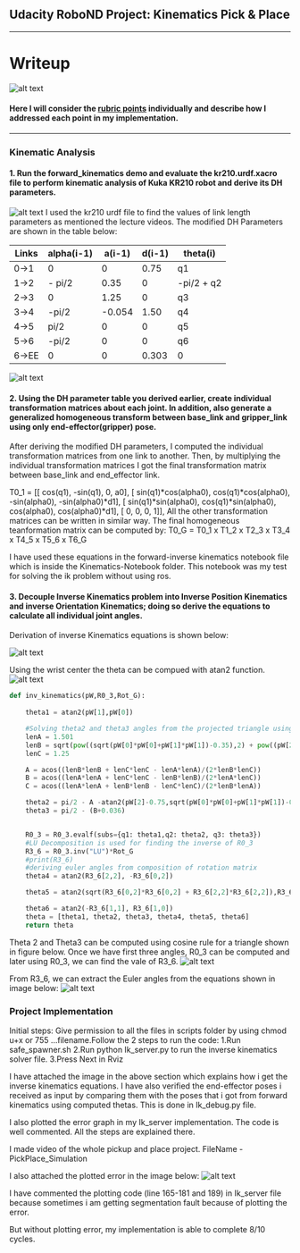 ## Udacity RoboND Project: Kinematics Pick & Place
---

[//]: # (Image References)
[image1]: ./misc_images/misc1.png
[image2]: ./misc_images/misc2.png
[image3]: ./misc_images/0.jpeg
[image4]: ./misc_images/1.jpeg
[image5]: ./misc_images/2.jpeg
[image6]: ./misc_images/misc3.png
[image7]: ./misc_images/3.jpeg
[image8]: ./misc_images/4.png
# Writeup 

![alt text][image2]
#### Here I will consider the [rubric points](https://review.udacity.com/#!/rubrics/972/view) individually and describe how I addressed each point in my implementation.  

---

### Kinematic Analysis
#### 1. Run the forward_kinematics demo and evaluate the kr210.urdf.xacro file to perform kinematic analysis of Kuka KR210 robot and derive its DH parameters.

![alt text][image1]
I used the kr210 urdf file to find the values of link length parameters as mentioned the lecture videos. The modified DH Parameters are shown in the table below:

Links | alpha(i-1) | a(i-1) | d(i-1) | theta(i)
--- | --- | --- | --- | ---
0->1 | 0 | 0 | 0.75 | q1
1->2 | - pi/2 | 0.35 | 0 | -pi/2 + q2
2->3 | 0 | 1.25 | 0 | q3
3->4 |  -pi/2 | -0.054 | 1.50 | q4
4->5 | pi/2 | 0 | 0 | q5
5->6 | -pi/2 | 0 | 0 | q6
6->EE | 0 | 0 | 0.303 | 0

![alt text][image3]

#### 2. Using the DH parameter table you derived earlier, create individual transformation matrices about each joint. In addition, also generate a generalized homogeneous transform between base_link and gripper_link using only end-effector(gripper) pose.

After deriving the modified DH parameters, I computed the individual transformation matrices from one link to another. Then, by multiplying the individual transformation matrices I got the final transformation matrix between base_link and end_effector link. 


T0_1 = [[             cos(q1),            -sin(q1),            0,              a0],
            [ sin(q1)*cos(alpha0), cos(q1)*cos(alpha0), -sin(alpha0), -sin(alpha0)*d1],
            [ sin(q1)*sin(alpha0), cos(q1)*sin(alpha0),  cos(alpha0),  cos(alpha0)*d1],
                  [                   0,                   0,            0,               1]],
 All the other transformation matrices can be written in similar way.
 The final homogeneous teanformation matrix can be computed by:
 T0_G = T0_1 x T1_2 x T2_3 x T3_4 x T4_5 x T5_6 x T6_G
    
I have used these equations in the forward-inverse kinematics notebook file which is inside the Kinematics-Notebook folder. This notebook was my test for solving the ik problem without using ros. 

#### 3. Decouple Inverse Kinematics problem into Inverse Position Kinematics and inverse Orientation Kinematics; doing so derive the equations to calculate all individual joint angles.

Derivation of inverse Kinematics equations is shown below: 

![alt text][image4]



Using the wrist center the theta can be compued with atan2 function.
![alt text][image5]

```python
def inv_kinematics(pW,R0_3,Rot_G):
	
	theta1 = atan2(pW[1],pW[0]) 

	#Solving theta2 and theta3 angles from the projected triangle using cosine rule
	lenA = 1.501
	lenB = sqrt(pow((sqrt(pW[0]*pW[0]+pW[1]*pW[1])-0.35),2) + pow((pW[2]-0.75),2))
	lenC = 1.25

	A = acos((lenB*lenB + lenC*lenC - lenA*lenA)/(2*lenB*lenC))
	B = acos((lenA*lenA + lenC*lenC - lenB*lenB)/(2*lenA*lenC))
	C = acos((lenA*lenA + lenB*lenB - lenC*lenC)/(2*lenB*lenA))

	theta2 = pi/2 - A -atan2(pW[2]-0.75,sqrt(pW[0]*pW[0]+pW[1]*pW[1])-0.35)   
	theta3 = pi/2 - (B+0.036)


	R0_3 = R0_3.evalf(subs={q1: theta1,q2: theta2, q3: theta3})
	#LU Decomposition is used for finding the inverse of R0_3
	R3_6 = R0_3.inv("LU")*Rot_G
	#print(R3_6)
	#deriving euler angles from composition of rotation matrix
	theta4 = atan2(R3_6[2,2], -R3_6[0,2])

	theta5 = atan2(sqrt(R3_6[0,2]*R3_6[0,2] + R3_6[2,2]*R3_6[2,2]),R3_6[1,2])

	theta6 = atan2(-R3_6[1,1], R3_6[1,0])
	theta = [theta1, theta2, theta3, theta4, theta5, theta6]
	return theta
```
Theta 2 and Theta3 can be computed using cosine rule for a triangle shown in figure below. Once we have first three angles, R0_3 can be computed and later using R0_3, we can find the vale of R3_6.
![alt text][image6]

From R3_6, we can extract the Euler angles from the equations shown in image below:
![alt text][image7]



### Project Implementation

Initial steps:
Give permission to all the files in scripts folder by using chmod u+x or 755 ...filename.Follow the 2 steps to run the code:
1.Run safe_spawner.sh 
2.Run python Ik_server.py to run the inverse kinematics solver file.
3.Press Next in Rviz

I have attached the image in the above section which explains how i get the inverse kinematics equations. 
I have also verified the end-effector poses i received as input by comparing them with the poses that i got from forward kinematics using computed thetas. This is done in Ik_debug.py file.

I also plotted the error graph in my Ik_server implementation. The code is well commented. All the steps are explained there. 

I made video of the whole pickup and place project. FileName - PickPlace_Simulation

I also attached the plotted error in the image below:
![alt text][image8]

I have commented the plotting code (line 165-181 and 189) in Ik_server file because sometimes i am getting segmentation fault because of plotting the error.

But without plotting error,  my implementation is able to complete 8/10 cycles.



